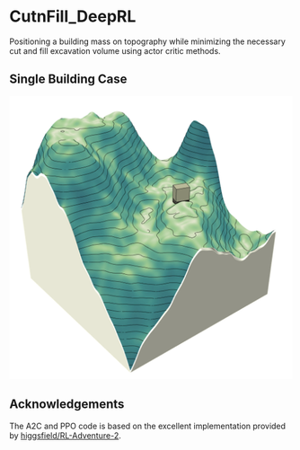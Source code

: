 # CutnFill_DeepRL
Positioning a building mass on topography while minimizing the necessary cut and fill excavation volume using actor critic methods.

## Single Building Case
![](images/cutnfill_single.gif)

## Acknowledgements
The A2C and PPO code is based on the excellent implementation provided by [higgsfield/RL-Adventure-2](https://github.com/higgsfield/RL-Adventure-2). 
